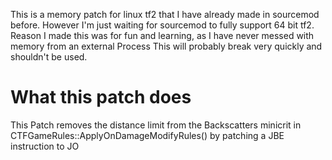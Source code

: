 This is a memory patch for linux tf2 that I have already made in sourcemod before.
However I'm just waiting for sourcemod to fully support 64 bit tf2.
Reason I made this was for fun and learning, as I have never messed with memory from an external Process
This will probably break very quickly and shouldn't be used.

# What this patch does

This Patch removes the distance limit from the Backscatters minicrit in CTFGameRules::ApplyOnDamageModifyRules() by patching a JBE instruction to JO
